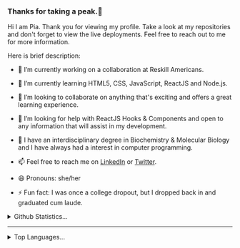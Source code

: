 ### Thanks for taking a peak.👋


Hi I am Pia. Thank you for viewing my profile.  Take a look at my repositories and don't forget to view the live deployments. Feel free to reach out to me for more information.

Here is  brief description:

- 🔭 I’m currently working on a collaboration  at Reskill Americans.

- 🌱 I’m currently learning HTML5, CSS, JavaScript, ReactJS and  Node.js.

- 👯 I’m looking to collaborate on anything that's exciting and offers a great learning experience.

- 🤔 I’m looking for help with ReactJS Hooks & Components and open to any information that will assist in my development.

- 💬 I have an interdisciplinary degree in Biochemistry & Molecular Biology and I have always had a interest in computer programming. 

- 📫 Feel free to reach me on  [LinkedIn](https://linkedin.com/in/pia-torain-dev) or [Twitter](https://twitter.com/FeenixRizn).

- 😄 Pronouns: she/her

- ⚡ Fun fact: I was once a college dropout, but I dropped back in and graduated cum laude.
<details>
  <summary>Github Statistics...</summary>
  <p align ="center">
    <img src="https://github-readme-stats.vercel.app/api?username=Pia007&count_private=true&include_all_commits=trueshow_icons=true&theme=algolia" />
  </p>
</details>

<hr>

<details>
  <summary>Top Languages...</summary>
  <p align ="center">
    [![Top Langs](https://github-readme-stats.vercel.app/api/top-langs/?username=Pia007)(https://github.com/Pia007/github-readme-stats)

  </p>
</details>


